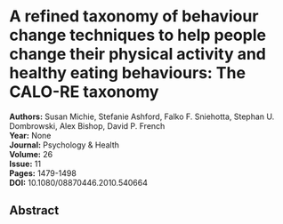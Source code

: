 # A refined taxonomy of behaviour change techniques to help people change their physical activity and healthy eating behaviours: The CALO-RE taxonomy

**Authors:** Susan Michie, Stefanie Ashford, Falko F. Sniehotta, Stephan U. Dombrowski, Alex Bishop, David P. French  
**Year:** None  
**Journal:** Psychology & Health  
**Volume:** 26  
**Issue:** 11  
**Pages:** 1479-1498  
**DOI:** 10.1080/08870446.2010.540664  

## Abstract


